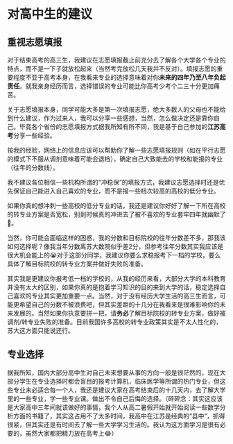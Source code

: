 # 对高中生的建议

## 重视志愿填报
对于结束高考的高三生，我建议在志愿填报截止前充分去了解各个大学各个专业的特点，而不是一下子就放松起来（当然考完放松几天我并不反对）。填报志愿的重要程度不亚于高考本身，在我看来专业的选择意味着对你**未来的四年乃至八年负起责任**。就我亲身经历而言，选择错误的专业可能比你高考少考个二三十分更加痛苦。

关于志愿填报本身，同学可能大多是第一次填报志愿，绝大多数人的父母也不能给到什么建议，作为过来人，我可以分享一些感想，当然，怎么做决定还是靠你自己。毕竟各个省份的志愿填报方式据我所知有所不同，我是基于自己参加的**江苏高考**分享一些经验。

按我的经验，网络上的信息应该可以帮助你了解一些志愿填报规则（如在平行志愿的模式下不服从调剂意味着可能会退档），确定自己大致能去的学校和能报的专业（往年的分数线）。

我不建议各位相信一些机构所谓的“冲稳保”的填报方式，我建议志愿选择时还是优先保证自己能进入自己喜欢的专业，而不是报一些档次较高的高校的低分专业。

如果你真的想冲刺一些高校的低分专业的话，我还是建议你好好了解一下所在高校的转专业方案是否宽松，别到时候真的冲进去了被不喜欢的专业套牢四年就幽默了🤣。

当然，你可能会面临这样的困惑，我的分数和目标院校的往年分数差不多，那我该如何选择呢？像我当年分数离苏大数院似乎差2分，但参考往年分数其实我应该是很大机会能上的😭对于这部分同学，我建议你要么求稳报考下一档的学校，要么具体了解目标院校的转专业方案并做好失败的准备。

其实我是更建议你报考低一档的学校的，从我的经历来看，大部分大学的本科教育并没有太大的区别，如果你真的是抱着学习知识的目的来到大学的话，稳定选择自己喜欢的专业其实更加重要一点。当然，对于没有经历大学生活的高三生而言，可能更希望自己的分数不被浪费吧，但其实差距的十几分在我看来是很难影响你的未来发展的。当然如果你执意要拼一把，请**务必**了解目标院校的转专业方案，做好被调剂/转专业失败的准备。目前我国许多高校的转专业政策其实是不太人性化的，苏大这方面只能说还行。

## 专业选择
据我所知，国内大部分高中生对自己未来想要从事的方向一般是很茫然的，现在大部分学生在专业选择时都会盲目的报考计算机，临床医学等所谓的热门专业，但这些专业未必适合每一个人，我还是建议大家在高考结束后的十几天内，去了解大学里的一些专业，学一些专业课。做出不令自己后悔的选择。（碎碎念：其实这应该是大家高中三年间就该做好的事情，我个人从高二暑假开始就开始阅读一些数学分析方面的书籍了，其实这占用不了太多时间，我高中在江苏是经典的“县中”，抓得很紧，但其实还是有时间去了解一些大学学习生活的。我认为这方面学习是很有必要的，虽然大家都把精力放在高考上😂）





